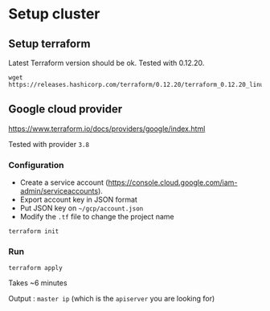 # Setup cluster

## Setup terraform

Latest Terraform version should be ok. Tested with 0.12.20.  
```
wget https://releases.hashicorp.com/terraform/0.12.20/terraform_0.12.20_linux_amd64.zip
```

## Google cloud provider

https://www.terraform.io/docs/providers/google/index.html

Tested with provider `3.8`

### Configuration  

* Create a service account (https://console.cloud.google.com/iam-admin/serviceaccounts).  
* Export account key in JSON format  
* Put JSON key on `~/gcp/account.json`
* Modify the `.tf` file to change the project name

```
terraform init
```

### Run  

```
terraform apply
```

Takes ~6 minutes  

Output : `master ip` (which is the `apiserver` you are looking for)
